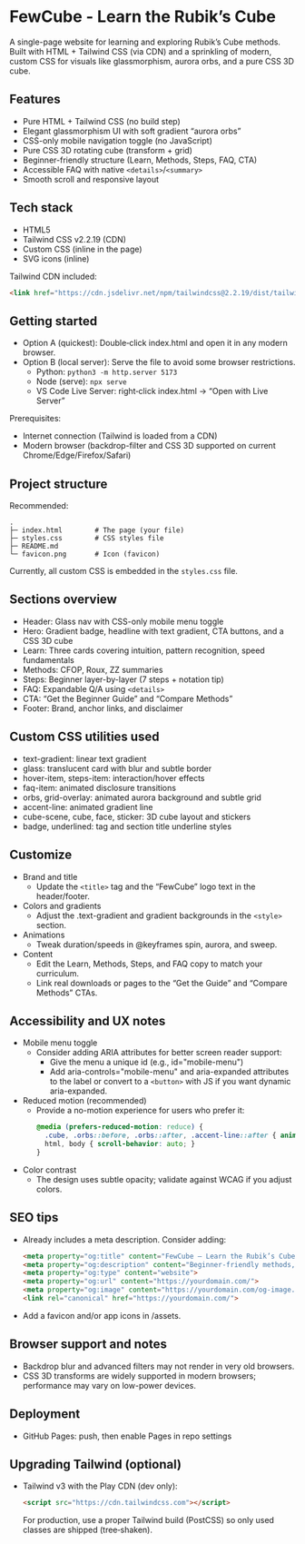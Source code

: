 # FewCube - Learn the Rubik’s Cube

A single-page website for learning and exploring Rubik’s Cube methods. Built with HTML + Tailwind CSS (via CDN) and a sprinkling of modern, custom CSS for visuals like glassmorphism, aurora orbs, and a pure CSS 3D cube.

## Features

- Pure HTML + Tailwind CSS (no build step)
- Elegant glassmorphism UI with soft gradient “aurora orbs”
- CSS-only mobile navigation toggle (no JavaScript)
- Pure CSS 3D rotating cube (transform + grid)
- Beginner-friendly structure (Learn, Methods, Steps, FAQ, CTA)
- Accessible FAQ with native `<details>`/`<summary>`
- Smooth scroll and responsive layout

## Tech stack

- HTML5
- Tailwind CSS v2.2.19 (CDN)
- Custom CSS (inline in the page)
- SVG icons (inline)

Tailwind CDN included:
```html
<link href="https://cdn.jsdelivr.net/npm/tailwindcss@2.2.19/dist/tailwind.min.css" rel="stylesheet">
```

## Getting started

- Option A (quickest): Double‑click index.html and open it in any modern browser.
- Option B (local server): Serve the file to avoid some browser restrictions.
  - Python: `python3 -m http.server 5173`
  - Node (serve): `npx serve`
  - VS Code Live Server: right‑click index.html → “Open with Live Server”

Prerequisites:
- Internet connection (Tailwind is loaded from a CDN)
- Modern browser (backdrop-filter and CSS 3D supported on current Chrome/Edge/Firefox/Safari)

## Project structure

Recommended:
```
.
├─ index.html        # The page (your file)
├─ styles.css        # CSS styles file
├─ README.md
└─ favicon.png       # Icon (favicon)
```

Currently, all custom CSS is embedded in the `styles.css` file.

## Sections overview

- Header: Glass nav with CSS-only mobile menu toggle
- Hero: Gradient badge, headline with text gradient, CTA buttons, and a CSS 3D cube
- Learn: Three cards covering intuition, pattern recognition, speed fundamentals
- Methods: CFOP, Roux, ZZ summaries
- Steps: Beginner layer-by-layer (7 steps + notation tip)
- FAQ: Expandable Q/A using `<details>`
- CTA: “Get the Beginner Guide” and “Compare Methods”
- Footer: Brand, anchor links, and disclaimer

## Custom CSS utilities used

- text-gradient: linear text gradient
- glass: translucent card with blur and subtle border
- hover-item, steps-item: interaction/hover effects
- faq-item: animated disclosure transitions
- orbs, grid-overlay: animated aurora background and subtle grid
- accent-line: animated gradient line
- cube-scene, cube, face, sticker: 3D cube layout and stickers
- badge, underlined: tag and section title underline styles

## Customize

- Brand and title
  - Update the `<title>` tag and the “FewCube” logo text in the header/footer.
- Colors and gradients
  - Adjust the .text-gradient and gradient backgrounds in the `<style>` section.
- Animations
  - Tweak duration/speeds in @keyframes spin, aurora, and sweep.
- Content
  - Edit the Learn, Methods, Steps, and FAQ copy to match your curriculum.
  - Link real downloads or pages to the “Get the Guide” and “Compare Methods” CTAs.

## Accessibility and UX notes

- Mobile menu toggle
  - Consider adding ARIA attributes for better screen reader support:
    - Give the menu a unique id (e.g., id="mobile-menu")
    - Add aria-controls="mobile-menu" and aria-expanded attributes to the label or convert to a `<button>` with JS if you want dynamic aria-expanded.
- Reduced motion (recommended)
  - Provide a no-motion experience for users who prefer it:
    ```css
    @media (prefers-reduced-motion: reduce) {
      .cube, .orbs::before, .orbs::after, .accent-line::after { animation: none !important; }
      html, body { scroll-behavior: auto; }
    }
    ```
- Color contrast
  - The design uses subtle opacity; validate against WCAG if you adjust colors.

## SEO tips

- Already includes a meta description. Consider adding:
  ```html
  <meta property="og:title" content="FewCube — Learn the Rubik’s Cube">
  <meta property="og:description" content="Beginner-friendly methods, speedcubing insights, and beautiful visuals.">
  <meta property="og:type" content="website">
  <meta property="og:url" content="https://yourdomain.com/">
  <meta property="og:image" content="https://yourdomain.com/og-image.jpg">
  <link rel="canonical" href="https://yourdomain.com/">
  ```
- Add a favicon and/or app icons in /assets.

## Browser support and notes

- Backdrop blur and advanced filters may not render in very old browsers.
- CSS 3D transforms are widely supported in modern browsers; performance may vary on low-power devices.

## Deployment

- GitHub Pages: push, then enable Pages in repo settings

## Upgrading Tailwind (optional)

- Tailwind v3 with the Play CDN (dev only):
  ```html
  <script src="https://cdn.tailwindcss.com"></script>
  ```
  For production, use a proper Tailwind build (PostCSS) so only used classes are shipped (tree‑shaken).

